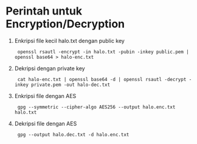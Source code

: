 # Perintah untuk Encryption/Decryption #

1. Enkripsi file kecil halo.txt dengan public key

        openssl rsautl -encrypt -in halo.txt -pubin -inkey public.pem | openssl base64 > halo-enc.txt   

2. Dekripsi dengan private key

        cat halo-enc.txt | openssl base64 -d | openssl rsautl -decrypt -inkey private.pem -out halo-dec.txt 

3. Enkripsi file dengan AES

        gpg --symmetric --cipher-algo AES256 --output halo.enc.txt halo.txt

4. Dekripsi file dengan AES

        gpg --output halo.dec.txt -d halo.enc.txt